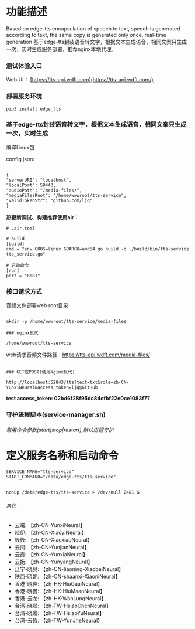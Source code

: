 # 功能描述

Based on edge-tts encapsulation of speech to text, speech is generated according to text, the same copy is generated only once, real-time generation
基于edge-tts封装语音转文字，根据文本生成语音，相同文案只生成一次，实时生成服务部署，推荐nginx本地代理。

### 测试体验入口

Web UI：
[https://tts-api.wdft.com](https://tts-api.wdft.com/)

### 部署服务环境

```
pip3 install edge_tts
```

### 基于edge-tts封装语音转文字，根据文本生成语音，相同文案只生成一次，实时生成

编译Linux包

config.json:

```

{
"serverURI": "localhost",
"localPort": 59443,
"audioPath": "/media-files/",
"mediaFilesRoot": "/home/wwwroot/tts-service",
"validTokenStr": "github.com/ljq"
}

```

**热更新调试、构建推荐使用air：**

```
# .air.toml

# build
[build]
cmd = "env GOOS=linux GOARCH=amd64 go build -o ./build/bin/tts-service tts_service.go"

# 启动命令
[run]
port = "8081"
```

### 接口请求方式

音频文件部署web root目录：

```

mkdir -p /home/wwwroot/tts-service/media-files

### nginx反代

/home/wwwroot/tts-service

```

web请求音频文件路径：https://tts-api.wdft.com/media-files/

```

### GET或POST(使用Nginx反代)

http://localhost:52843/tts?text=txt&role=zh-CN-YunxiNeural&access_token=ljq@GitHub

```

**test access_token: 02bd6f28f95dc84cfbf22e0ce1083f77**

### 守护进程脚本(service-manager.sh)

###### 常用命令参数(start|stop|restart),默认进程守护

# 定义服务名称和启动命令

```
SERVICE_NAME="tts-service"
START_COMMAND="/data/edge-tts/tts-service"
```

```

nohup /data/edge-tts/tts-service > /dev/null 2>&1 &

```

###### 角色

- 云曦: 【zh-CN-YunxiNeural】
- 晓伊: 【zh-CN-XiaoyiNeural】
- 筱筱: 【zh-CN-XiaoxiaoNeural】
- 云间: 【zh-CN-YunjianNeural】
- 云霞: 【zh-CN-YunxiaNeural】
- 云扬: 【zh-CN-YunyangNeural】
- 辽宁-晓贝: 【zh-CN-liaoning-XiaobeiNeural】
- 陕西-晓妮: 【zh-CN-shaanxi-XiaoniNeural】
- 香港-晓佳: 【zh-HK-HiuGaaiNeural】
- 香港-晓曼: 【zh-HK-HiuMaanNeural】
- 香港-云龙: 【zh-HK-WanLungNeural】
- 台湾-晓晨: 【zh-TW-HsiaoChenNeural】
- 台湾-晓瑜: 【zh-TW-HsiaoYuNeural】
- 台湾-云哲: 【zh-TW-YunJheNeural】

```

```
